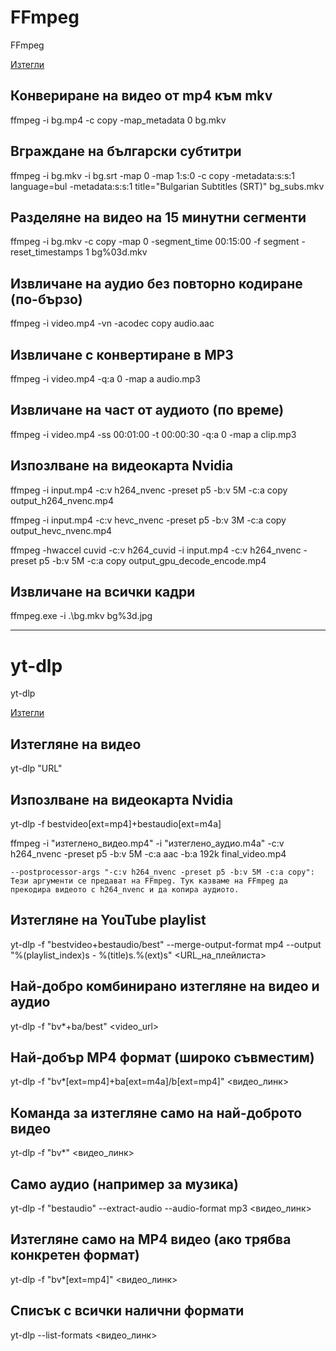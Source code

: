 # FFmpeg
FFmpeg

[Изтегли](https://www.ffmpeg.org/download.html#build-windows)

## Конвериране на видео от mp4 към mkv

ffmpeg -i bg.mp4 -c copy -map_metadata 0 bg.mkv

## Вграждане на български субтитри

ffmpeg -i bg.mkv -i bg.srt -map 0 -map 1:s:0 -c copy -metadata:s:s:1 language=bul -metadata:s:s:1 title="Bulgarian Subtitles (SRT)" bg_subs.mkv

## Разделяне на видео на 15 минутни сегменти

ffmpeg -i bg.mkv -c copy -map 0 -segment_time 00:15:00 -f segment -reset_timestamps 1 bg%03d.mkv

## Извличане на аудио без повторно кодиране (по-бързо)

ffmpeg -i video.mp4 -vn -acodec copy audio.aac

## Извличане с конвертиране в MP3

ffmpeg -i video.mp4 -q:a 0 -map a audio.mp3

## Извличане на част от аудиото (по време)

ffmpeg -i video.mp4 -ss 00:01:00 -t 00:00:30 -q:a 0 -map a clip.mp3

## Изпозлване на видеокарта Nvidia

ffmpeg -i input.mp4 -c:v h264_nvenc -preset p5 -b:v 5M -c:a copy output_h264_nvenc.mp4

ffmpeg -i input.mp4 -c:v hevc_nvenc -preset p5 -b:v 3M -c:a copy output_hevc_nvenc.mp4

ffmpeg -hwaccel cuvid -c:v h264_cuvid -i input.mp4 -c:v h264_nvenc -preset p5 -b:v 5M -c:a copy output_gpu_decode_encode.mp4

## Извличане на всички кадри

ffmpeg.exe -i .\bg.mkv bg%3d.jpg

***

# yt-dlp
yt-dlp

[Изтегли](https://github.com/yt-dlp/yt-dlp/releases)

## Изтегляне на видео

yt-dlp "URL"

## Изпозлване на видеокарта Nvidia

yt-dlp -f bestvideo[ext=mp4]+bestaudio[ext=m4a] <URL>

ffmpeg -i "изтеглено_видео.mp4" -i "изтеглено_аудио.m4a" -c:v h264_nvenc -preset p5 -b:v 5M -c:a aac -b:a 192k final_video.mp4

```
--postprocessor-args "-c:v h264_nvenc -preset p5 -b:v 5M -c:a copy": Тези аргументи се предават на FFmpeg. Тук казваме на FFmpeg да прекодира видеото с h264_nvenc и да копира аудиото.
```

## Изтегляне на YouTube playlist

yt-dlp -f "bestvideo+bestaudio/best" --merge-output-format mp4 --output "%(playlist_index)s - %(title)s.%(ext)s" <URL_на_плейлиста>

## Най-добро комбинирано изтегляне на видео и аудио

yt-dlp -f "bv*+ba/best" <video_url>

## Най-добър MP4 формат (широко съвместим)

yt-dlp -f "bv*[ext=mp4]+ba[ext=m4a]/b[ext=mp4]" <видео_линк>

## Команда за изтегляне само на най-доброто видео

yt-dlp -f "bv*" <видео_линк>

## Само аудио (например за музика)

yt-dlp -f "bestaudio" --extract-audio --audio-format mp3 <видео_линк>

## Изтегляне само на MP4 видео (ако трябва конкретен формат)

yt-dlp -f "bv*[ext=mp4]" <видео_линк>

## Списък с всички налични формати

yt-dlp --list-formats <видео_линк>

